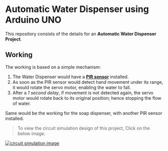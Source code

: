 # Automatic Water Dispenser using Arduino UNO
This repository consists of the details for an **Automatic Water Dispenser Project**.

## Working
The working is based on a simple mechanism:
1. The Water Dispenser would have a **[PIR sensor](https://learn.adafruit.com/pir-passive-infrared-proximity-motion-sensor)** installed.
2. As soon as the PIR sensor would detect hand movement under its range, it would rotate the servo motor, enabling the water to fall.
3. After a *1 second delay*, if movement is not detected again, the servo motor would rotate back to its original position; hence stopping the flow of water.

Same would be the working for the soap dispenser, with another PIR sensor installed.



> To view the circuit simulation design of this project, Click on the below image.

<a href="https://www.tinkercad.com/things/cLtt0fIfCmB" target='blank'>
  <img src="https://user-images.githubusercontent.com/97667653/212715178-7bdd695f-3d05-4d7b-9a97-e16a57489aae.png" alt="circuit simulation image">
</a>
